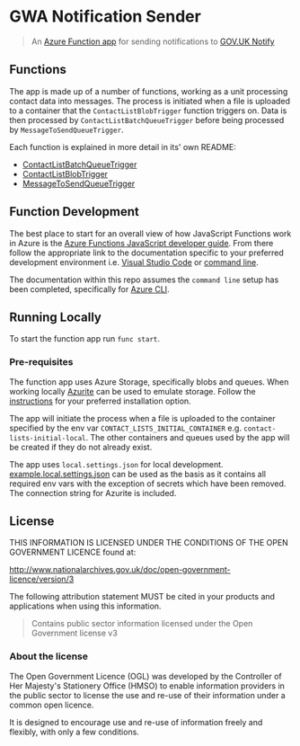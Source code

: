 # GWA Notification Sender

> An [Azure Function app](https://azure.microsoft.com/en-gb/services/functions/)
> for sending notifications to
> [GOV.UK Notify](https://www.notifications.service.gov.uk/)

## Functions

The app is made up of a number of functions, working as a unit processing
contact data into messages. The process is initiated when a file is uploaded to
a container that the `ContactListBlobTrigger` function triggers on. Data is
then processed by `ContactListBatchQueueTrigger` before being processed by
`MessageToSendQueueTrigger`.

Each function is explained in more detail in its' own README:

* [ContactListBatchQueueTrigger](ContactListBatchQueueTrigger/README.md)
* [ContactListBlobTrigger](ContactListBlobTrigger/README.md)
* [MessageToSendQueueTrigger](MessageToSendQueueTrigger/README.md)

## Function Development

The best place to start for an overall view of how JavaScript Functions work in
Azure is the
[Azure Functions JavaScript developer guide](https://docs.microsoft.com/en-us/azure/azure-functions/functions-reference-node?tabs=v2).
From there follow the appropriate link to the documentation specific to
your preferred development environment i.e.
[Visual Studio Code](https://docs.microsoft.com/en-us/azure/azure-functions/create-first-function-vs-code-node)
or
[command line](https://docs.microsoft.com/en-us/azure/azure-functions/create-first-function-cli-node?tabs=azure-cli%2Cbrowser).

The documentation within this repo assumes the `command line` setup has been
completed, specifically for
[Azure CLI](https://docs.microsoft.com/en-us/cli/azure/install-azure-cli).

## Running Locally

To start the function app run `func start`.

### Pre-requisites

The function app uses Azure Storage, specifically blobs and queues. When
working locally
[Azurite](https://github.com/Azure/Azurite) can be used to emulate storage.
Follow the
[instructions](https://docs.microsoft.com/en-us/azure/storage/common/storage-use-azurite)
for your preferred installation option.

The app will initiate the process when a file is uploaded to the container
specified by the env var `CONTACT_LISTS_INITIAL_CONTAINER` e.g.
`contact-lists-initial-local`. The other containers and queues used by the app
will be created if they do not already exist.

The app uses `local.settings.json` for local development.
[example.local.settings.json](example.local.settings.json) can be used as the
basis as it contains all required env vars with the exception of secrets which
have been removed. The connection string for Azurite is included.

## License

THIS INFORMATION IS LICENSED UNDER THE CONDITIONS OF THE OPEN GOVERNMENT
LICENCE found at:

<http://www.nationalarchives.gov.uk/doc/open-government-licence/version/3>

The following attribution statement MUST be cited in your products and
applications when using this information.

> Contains public sector information licensed under the Open Government license
> v3

### About the license

The Open Government Licence (OGL) was developed by the Controller of Her
Majesty's Stationery Office (HMSO) to enable information providers in the
public sector to license the use and re-use of their information under a common
open licence.

It is designed to encourage use and re-use of information freely and flexibly,
with only a few conditions.
